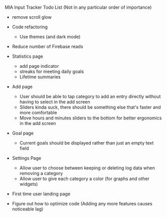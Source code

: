 MIA Input Tracker Todo List (Not in any particular order of importance)

- remove scroll glow
- Code refactoring
    - Use themes (and dark mode)
- Reduce number of Firebase reads
- Statistics page
    - add page indicator
    - streaks for meeting daily goals
    - Lifetime summaries
- Add page
    - User should be able to tap category to add an entry directly without having to select in the add screen
    - Sliders kinda suck, there should be something else that's faster and more comfortable
    - Move hours and minutes sliders to the bottom for better ergonomics in the add screen
- Goal page
    - Current goals should be displayed rather than just an empty text field
- Settings Page
    - Allow user to choose between keeping or deleting log data when removing a category
    - Allow user to give each category a color (for graphs and other widgets)
- First time user landing page
   
- Figure out how to optimize code (Adding any more features causes noticeable lag)
